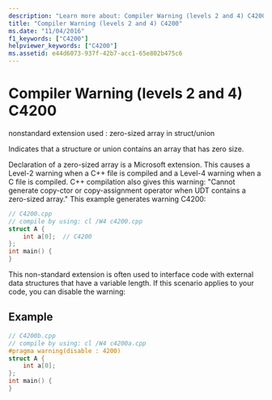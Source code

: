 ```yaml
---
description: "Learn more about: Compiler Warning (levels 2 and 4) C4200"
title: "Compiler Warning (levels 2 and 4) C4200"
ms.date: "11/04/2016"
f1_keywords: ["C4200"]
helpviewer_keywords: ["C4200"]
ms.assetid: e44d6073-937f-42b7-acc1-65e802b475c6
---
```

# Compiler Warning (levels 2 and 4) C4200

nonstandard extension used : zero-sized array in struct/union

Indicates that a structure or union contains an array that has zero size.

Declaration of a zero-sized array is a Microsoft extension. This causes a Level-2 warning when a C++ file is compiled and a Level-4 warning when a C file is compiled. C++ compilation also gives this warning: "Cannot generate copy-ctor or copy-assignment operator when UDT contains a zero-sized array." This example generates warning C4200:

```cpp
// C4200.cpp
// compile by using: cl /W4 c4200.cpp
struct A {
    int a[0];  // C4200
};
int main() {
}
```

This non-standard extension is often used to interface code with external data structures that have a variable length. If this scenario applies to your code, you can disable the warning:

## Example

```cpp
// C4200b.cpp
// compile by using: cl /W4 c4200a.cpp
#pragma warning(disable : 4200)
struct A {
    int a[0];
};
int main() {
}
```

